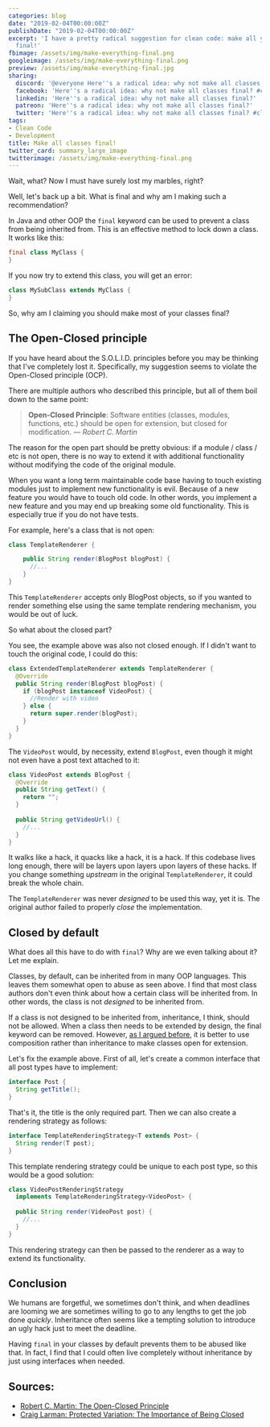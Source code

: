 ```yaml
---
categories: blog
date: "2019-02-04T00:00:00Z"
publishDate: "2019-02-04T00:00:00Z"
excerpt: 'I have a pretty radical suggestion for clean code: make all your classes
  final!'
fbimage: /assets/img/make-everything-final.png
googleimage: /assets/img/make-everything-final.png
preview: /assets/img/make-everything-final.jpg
sharing:
  discord: '@everyone Here''s a radical idea: why not make all classes final?'
  facebook: 'Here''s a radical idea: why not make all classes final? #cleancode #development'
  linkedin: 'Here''s a radical idea: why not make all classes final?'
  patreon: 'Here''s a radical idea: why not make all classes final?'
  twitter: 'Here''s a radical idea: why not make all classes final? #cleancode #development'
tags:
- Clean Code
- Development
title: Make all classes final!
twitter_card: summary_large_image
twitterimage: /assets/img/make-everything-final.png
---
```


Wait, what? Now I must have surely lost my marbles, right?

Well, let's back up a bit. What is final and why am I making such a recommendation?

In Java and other OOP the `final` keyword can be used to prevent a class from being inherited from. This is an effective
method to lock down a class. It works like this:

```java
final class MyClass {
}
```

If you now try to extend this class, you will get an error:

```java
class MySubClass extends MyClass {
}
```

So, why am I claiming you should make most of your classes final? 

## The Open-Closed principle

If you have heard about the S.O.L.I.D. principles before you may be thinking that I've completely lost it. Specifically,
my suggestion seems to violate the Open-Closed principle (OCP).

There are multiple authors who described this principle, but all of them boil down to the same point:

> **Open-Closed Principle**: Software entities (classes, modules, functions, etc.) should be open for extension, but 
> closed for modification. *&mdash; Robert C. Martin*

The reason for the open part should be pretty obvious: if a module / class / etc is not open, there is no way to extend
it with additional functionality without modifying the code of the original module.

When you want a long term maintainable code base having to touch existing modules just to implement new functionality
is evil. Because of a new feature you would have to touch old code. In other words, you implement a new feature and you
may end up breaking some old functionality. This is especially true if you do not have tests.

For example, here's a class that is not open:

```java
class TemplateRenderer {

    public String render(BlogPost blogPost) {
      //...
    }
}
```

This `TemplateRenderer` accepts only BlogPost objects, so if you wanted to render something else using the same 
template rendering mechanism, you would be out of luck.

So what about the closed part?

You see, the example above was also not closed enough. If I didn't want to touch the original code, I could do this:

```java
class ExtendedTemplateRenderer extends TemplateRenderer {
  @Override
  public String render(BlogPost blogPost) {
    if (blogPost instanceof VideoPost) {
      //Render with video
    } else {
      return super.render(blogPost);
    }
  }
}
```

The `VideoPost` would, by necessity, extend `BlogPost`, even though it might not even have a post text attached to it:

```java
class VideoPost extends BlogPost {
  @Override
  public String getText() {
    return "";
  }
  
  public String getVideoUrl() {
    //...
  }
}
```

It walks like a hack, it quacks like a hack, it is a hack. If this codebase lives long enough, there will be layers
upon layers upon layers of these hacks. If you change something *upstream* in the original `TemplateRenderer`,
it could break the whole chain.

The `TemplateRenderer` was never *designed* to be used this way, yet it is. The original author failed to properly
*close* the implementation.

## Closed by default

What does all this have to do with `final`? Why are we even talking about it? Let me explain.

Classes, by default, can be inherited from in many OOP languages. This leaves them somewhat open to abuse as seen above.
I find that most class authors don't even think about how a certain class will be inherited from. In other words, the
class is not *designed* to be inherited from.

If a class is not designed to be inherited from, inheritance, I think, should not be allowed. When a class then needs to
be extended by design, the final keyword can be removed. However, [as I argued before](/blog/oop-misunderstandings), it
is better to use composition rather than inheritance to make classes open for extension.

Let's fix the example above. First of all, let's create a common interface that all post types have to implement:

```java
interface Post {
  String getTitle();
}
```

That's it, the title is the only required part. Then we can also create a rendering strategy as follows:

```java
interface TemplateRenderingStrategy<T extends Post> {
  String render(T post);
}
```

This template rendering strategy could be unique to each post type, so this would be a good solution:

```java
class VideoPostRenderingStrategy
  implements TemplateRenderingStrategy<VideoPost> {
  
  public String render(VideoPost post) {
    //...
  }
}
```

This rendering strategy can then be passed to the renderer as a way to extend its functionality.

## Conclusion

We humans are forgetful, we sometimes don't think, and when deadlines are looming we are sometimes willing to go to any
lengths to get the job done *quickly*. Inheritance often seems like a tempting solution to introduce an ugly hack just 
to meet the deadline.

Having `final` in your classes by default prevents them to be abused like that. In fact, I find that I could often
live completely without inheritance by just using interfaces when needed.

## Sources:

- [Robert C. Martin: The Open-Closed Principle](https://web.archive.org/web/20060822033314/http://www.objectmentor.com/resources/articles/ocp.pdf)
- [Craig Larman: Protected Variation: The Importance of Being Closed](http://codecourse.sourceforge.net/materials/The-Importance-of-Being-Closed.pdf)